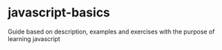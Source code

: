 # javascript-basics
Guide based on description, examples and exercises with the purpose of learning javascript
